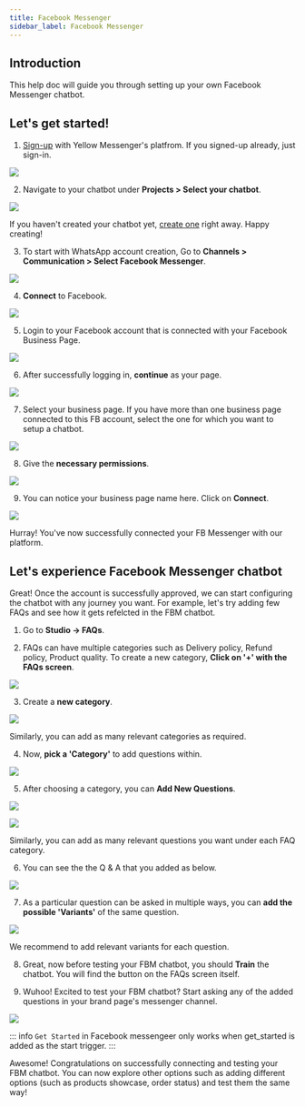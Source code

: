 ```yaml
---
title: Facebook Messenger
sidebar_label: Facebook Messenger
---
```


## Introduction

This help doc will guide you through setting up your own Facebook Messenger chatbot.

## Let's get started!

1. [Sign-up](http://cloud.yellowmessenger.com/) with Yellow Messenger's platfrom. If you signed-up already, just sign-in.

![](https://cdn.yellowmessenger.com/cBtHl9QjdEtK1619535411755.png)

2. Navigate to your chatbot under **Projects > Select your chatbot**.

![](https://cdn.yellowmessenger.com/98Uohu6oWwTw1619536105368.png)

If you haven't created your chatbot yet, [create one](https://docs.yellowmessenger.com/docs/howtos/basics/create-a-bot) right away. Happy creating!

3. To start with WhatsApp account creation, Go to **Channels > Communication > Select Facebook Messenger**.

![](https://cdn.yellowmessenger.com/YIb7lIHUMstE1620269651502.png)

4. **Connect** to Facebook.

![](https://cdn.yellowmessenger.com/PUsFsb7vR2X21620268878656.png)

5. Login to your Facebook account that is connected with your Facebook Business Page.

![](https://cdn.yellowmessenger.com/5shhdXivpfkg1620268794851.png)

6. After successfully logging in, **continue** as your page.

![](https://cdn.yellowmessenger.com/3WmpAEJaaM3v1620268823470.png)

7. Select your business page. If you have more than one business page connected to this FB account, select the one for which you want to setup a chatbot.

![](https://cdn.yellowmessenger.com/IbPJhmoV6EAe1620268900923.png)

8. Give the **necessary permissions**.

![](https://cdn.yellowmessenger.com/raydOKkK281L1620268946102.png)

9. You can notice your business page name here. Click on **Connect**.

![](https://cdn.yellowmessenger.com/9O5VAEYvHMNU1620268976925.png)

Hurray! You've now successfully connected your FB Messenger with our platform.

## Let's experience Facebook Messenger chatbot

Great! Once the account is successfully approved, we can start configuring the chatbot with any journey you want. For example, let's try adding few FAQs and see how it gets refelcted in the FBM chatbot.

1. Go to **Studio -> FAQs**.

2. FAQs can have multiple categories such as Delivery policy, Refund policy, Product quality. To create a new category, **Click on '+' with the FAQs screen**.

![](https://cdn.yellowmessenger.com/9Fs4AGsK4eE61621348717008.png)

3. Create a **new category**.

![](https://cdn.yellowmessenger.com/c9BkdVzPuU4X1621348684735.png)

Similarly, you can add as many relevant categories as required.

4. Now, **pick a 'Category'** to add questions within.

![](https://cdn.yellowmessenger.com/NuDtN4RpAkac1621348670878.png)

5. After choosing a category, you can **Add New Questions**.

![](https://cdn.yellowmessenger.com/ps4qScjaoGqI1621348740566.png)

![](https://cdn.yellowmessenger.com/RqBpexxNa6iS1621348659762.png)

Similarly, you can add as many relevant questions you want under each FAQ category.

6. You can see the the Q & A that you added as below.

![](https://cdn.yellowmessenger.com/ZLQ2ToYpxGDI1621348650914.png)

7. As a particular question can be asked in multiple ways, you can **add the possible 'Variants'** of the same question.

![](https://cdn.yellowmessenger.com/57fxwswxtysU1621348636393.png)

We recommend to add relevant variants for each question.

8. Great, now before testing your FBM chatbot, you should **Train** the chatbot. You will find the button on the FAQs screen itself.

9. Wuhoo! Excited to test your FBM chatbot? Start asking any of the added questions in your brand page's messenger channel.

![](https://cdn.yellowmessenger.com/CCO0iJOmjeXW1621429968650.png)

::: info
`Get Started` in Facebook messengeer only works when get_started is added as the start trigger.
:::

Awesome! Congratulations on successfully connecting and testing your FBM chatbot. You can now explore other options such as adding different options (such as products showcase, order status) and test them the same way!
